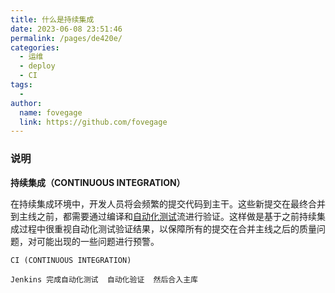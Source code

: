 ```yaml
---
title: 什么是持续集成
date: 2023-06-08 23:51:46
permalink: /pages/de420e/
categories:
  - 运维
  - deploy
  - CI
tags:
  - 
author: 
  name: fovegage
  link: https://github.com/fovegage
---
```

### 说明
**持续集成（CONTINUOUS INTEGRATION）**

在持续集成环境中，开发人员将会频繁的提交代码到主干。这些新提交在最终合并到主线之前，都需要通过编译和[自动化测试](https://so.csdn.net/so/search?q=%E8%87%AA%E5%8A%A8%E5%8C%96%E6%B5%8B%E8%AF%95&spm=1001.2101.3001.7020)流进行验证。这样做是基于之前持续集成过程中很重视自动化测试验证结果，以保障所有的提交在合并主线之后的质量问题，对可能出现的一些问题进行预警。
```
CI (CONTINUOUS INTEGRATION)

Jenkins 完成自动化测试  自动化验证  然后合入主库
```